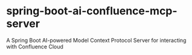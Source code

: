 # spring-boot-ai-confluence-mcp-server
A Spring Boot AI-powered Model Context Protocol Server for interacting with Confluence Cloud
